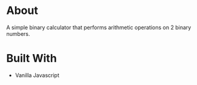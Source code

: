 # About
A simple binary calculator that performs arithmetic operations on 2 binary numbers.

# Built With
* Vanilla Javascript
